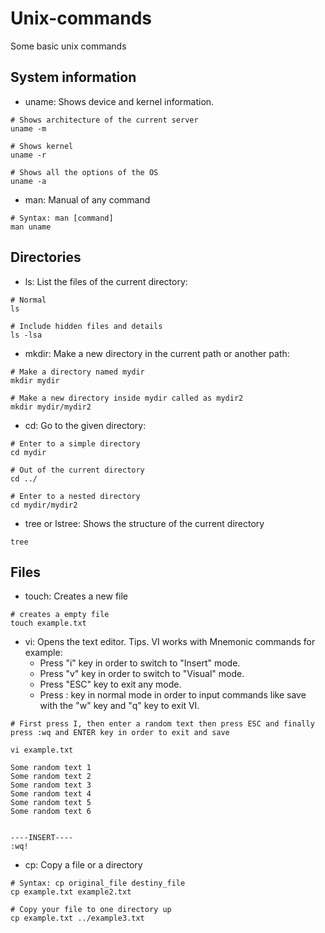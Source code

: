 # Unix-commands
Some basic unix commands

## System information

- uname: Shows device and kernel information.
```
# Shows architecture of the current server
uname -m

# Shows kernel
uname -r

# Shows all the options of the OS
uname -a
```

- man: Manual of any command
```
# Syntax: man [command]
man uname
```

## Directories

- ls: List the files of the current directory:
```
# Normal
ls

# Include hidden files and details
ls -lsa
```

- mkdir: Make a new directory in the current path or another path:
```
# Make a directory named mydir
mkdir mydir

# Make a new directory inside mydir called as mydir2
mkdir mydir/mydir2
```

- cd: Go to the given directory:
```
# Enter to a simple directory
cd mydir
 
# Out of the current directory
cd ../

# Enter to a nested directory
cd mydir/mydir2
```

- tree or lstree: Shows the structure of the current directory
```
tree
```

## Files
- touch: Creates a new file
```
# creates a empty file
touch example.txt
```

- vi: Opens the text editor.
Tips.
VI works with Mnemonic commands for example:
  - Press "i" key in order to switch to "Insert" mode.
  - Press "v" key in order to switch to "Visual" mode.
  - Press "ESC" key to exit any mode.
  - Press : key in normal mode in order to input commands like save with the "w" key and "q" key to exit VI.

```
# First press I, then enter a random text then press ESC and finally press :wq and ENTER key in order to exit and save

vi example.txt

Some random text 1
Some random text 2
Some random text 3
Some random text 4
Some random text 5
Some random text 6


----INSERT----
:wq!
```
- cp: Copy a file or a directory
```
# Syntax: cp original_file destiny_file
cp example.txt example2.txt

# Copy your file to one directory up
cp example.txt ../example3.txt
```
